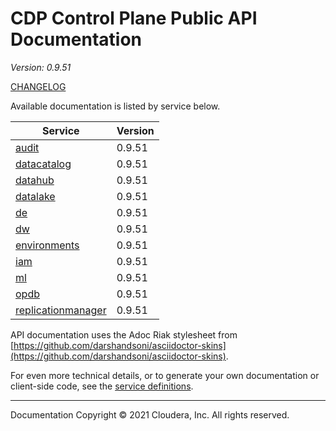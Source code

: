 # CDP Control Plane Public API Documentation

*Version: 0.9.51*

[CHANGELOG](CHANGELOG.md)

Available documentation is listed by service below.

| Service | Version |
| --- | --- |
| [audit](./audit/index.html) | 0.9.51 |
| [datacatalog](./datacatalog/index.html) | 0.9.51 |
| [datahub](./datahub/index.html) | 0.9.51 |
| [datalake](./datalake/index.html) | 0.9.51 |
| [de](./de/index.html) | 0.9.51 |
| [dw](./dw/index.html) | 0.9.51 |
| [environments](./environments/index.html) | 0.9.51 |
| [iam](./iam/index.html) | 0.9.51 |
| [ml](./ml/index.html) | 0.9.51 |
| [opdb](./opdb/index.html) | 0.9.51 |
| [replicationmanager](./replicationmanager/index.html) | 0.9.51 |

API documentation uses the Adoc Riak stylesheet from
[https://github.com/darshandsoni/asciidoctor-skins](https://github.com/darshandsoni/asciidoctor-skins).

For even more technical details, or to generate your own documentation or client-side code, see the
[service definitions](swagger/).

----

Documentation Copyright © 2021 Cloudera, Inc. All rights reserved.

